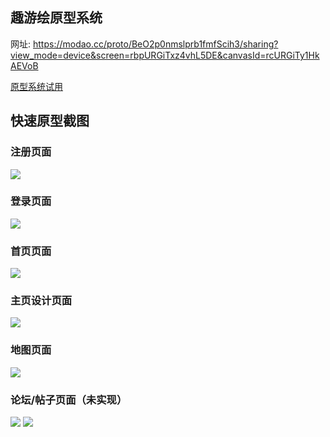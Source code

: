 ## 趣游绘原型系统
网址: https://modao.cc/proto/BeO2p0nmslprb1fmfScih3/sharing?view_mode=device&screen=rbpURGiTxz4vhL5DE&canvasId=rcURGiTy1HkAEVoB

[原型系统试用](https://modao.cc/proto/BeO2p0nmslprb1fmfScih3/sharing?view_mode=device&screen=rbpURGiTxz4vhL5DE&canvasId=rcURGiTy1HkAEVoB)


## 快速原型截图
### 注册页面
![](images/all%20images/手机号注册.png)
### 登录页面
![](images/all%20images/手机号登录.png)
### 首页页面
![](images/all%20images/首页.png)
### 主页设计页面
![](images/all%20images/个人（基础）.png)
### 地图页面
![](images/all%20images/绘图模式.png)
### 论坛/帖子页面（未实现）
![](images/all%20images/论坛页（基础）.png)
![](images/all%20images/帖子（例）.png)

